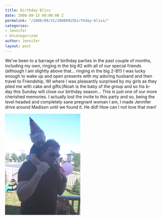 ```yaml
---
title: Birthday Bliss
date: 2008-09-15 00:00:00 Z
permalink: "/2008/09/15/20080915birthday-bliss/"
categories:
- Jennifer
- Uncategorized
author: Jennifer
layout: post
---
```


We&#8217;ve been to a barrage of birthday parties in the past couple of months, including my own, ringing in the big #2 with all of our special friends (although I am slightly above that&#8230; ringing in the big 2-8!!) I was lucky enough to wake up and open presents with my adoring husband and then travel to Friendship, WI where I was pleasantly surprised by my girls as they plied me with cake and gifts:)Noah is the baby of the group and so his b-day this Sunday will close our birthday season&#8230; This is just one of our more cherished memories. I actually lost the invite to this party and so, being the level headed and completely sane pregnant woman I am, I made Jennifer drive around Madison until we found it. He did! How can I not love that man!

<img id="image237" alt="bday.jpg" src="/assets/images/Birthday-Bliss/1221476285000-missing.jpg" />
